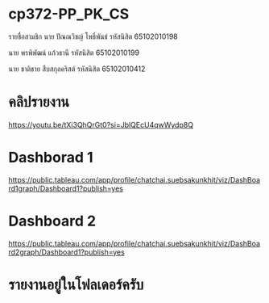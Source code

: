 # cp372-PP_PK_CS
รายชื่อสามชิก
นาย ปัณณวิชญ์ โพธิ์พันธ์  รหัสนิสิต 65102010198 

นาย พรพิพัฒน์ แก้วธานี รหัสนิสิต 65102010199

นาย ชาติชาย สืบสกุลคริสต์ รหัสนิสิต 65102010412

# คลิปรายงาน
https://youtu.be/tXi3QhQrGt0?si=JblQEcU4qwWydp8Q

# Dashborad 1
https://public.tableau.com/app/profile/chatchai.suebsakunkhit/viz/DashBoard1graph/Dashboard1?publish=yes

# Dashboard 2
https://public.tableau.com/app/profile/chatchai.suebsakunkhit/viz/DashBoard2graph/Dashboard1?publish=yes

# รายงานอยู่ในโฟลเดอร์ครับ
